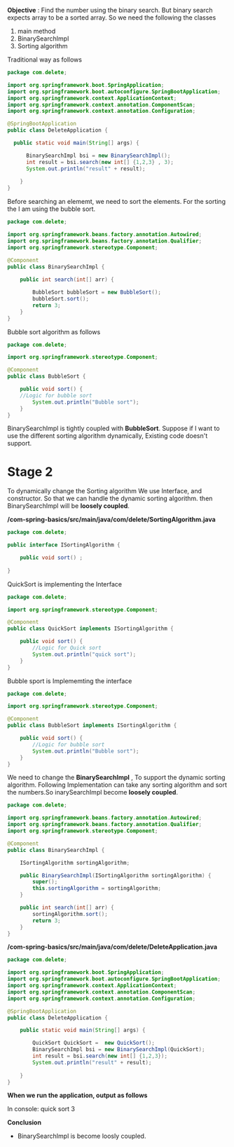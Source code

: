 **Objective** : Find the number using the binary search. But binary search expects array to be a sorted array.
So we need the following the classes 
1) main method
2) BinarySearchImpl 
3) Sorting algorithm

Traditional way as follows
  ```java
  package com.delete;

import org.springframework.boot.SpringApplication;
import org.springframework.boot.autoconfigure.SpringBootApplication;
import org.springframework.context.ApplicationContext;
import org.springframework.context.annotation.ComponentScan;
import org.springframework.context.annotation.Configuration;

@SpringBootApplication
public class DeleteApplication {

	public static void main(String[] args) {

		BinarySearchImpl bsi = new BinarySearchImpl();
		int result = bsi.search(new int[] {1,2,3} , 3);
		System.out.println("result" + result);	
			
      }
}
```
Before searching an elememt, we need to sort the elements. For the sorting the I am using the bubble sort.

```java
package com.delete;

import org.springframework.beans.factory.annotation.Autowired;
import org.springframework.beans.factory.annotation.Qualifier;
import org.springframework.stereotype.Component;

@Component
public class BinarySearchImpl {
	
	public int search(int[] arr) {

		BubbleSort bubbleSort = new BubbleSort();
		bubbleSort.sort();
 		return 3;
	}
}
```
Bubble sort algorithm as follows
```java
package com.delete;

import org.springframework.stereotype.Component;

@Component
public class BubbleSort {

	public void sort() {
    //Logic for bubble sort
		System.out.println("Bubble sort");
	}
}
```

BinarySearchImpl is tightly coupled with **BubbleSort**. Suppose if I want to use the different sorting algorithm dynamically, Existing code doesn't support.

# Stage 2


To dynamically change the Sorting algorithm We use Interface, and constructor. So that we can handle the dynamic sorting algorithm. then BinarySearchImpl will be **loosely coupled**.

**/com-spring-basics/src/main/java/com/delete/SortingAlgorithm.java**
```java
package com.delete;

public interface ISortingAlgorithm {

	public void sort() ;
		
}
```
QuickSort is implementing the Interface
```java
package com.delete;

import org.springframework.stereotype.Component;

@Component
public class QuickSort implements ISortingAlgorithm {

	public void sort() {
		//Logic for Quick sort
		System.out.println("quick sort");
	}
}
```
Bubble sport is Implememting the interface
```java
package com.delete;

import org.springframework.stereotype.Component;

@Component
public class BubbleSort implements ISortingAlgorithm {

	public void sort() {
		//Logic for bubble sort
		System.out.println("Bubble sort");
	}
}
```


We need to change the **BinarySearchImpl** , To support the dynamic sorting algorithm. Following Implementation can take any sorting algorithm and sort the numbers.So inarySearchImpl become **loosely coupled**.

```java
package com.delete;

import org.springframework.beans.factory.annotation.Autowired;
import org.springframework.beans.factory.annotation.Qualifier;
import org.springframework.stereotype.Component;

@Component
public class BinarySearchImpl {

	ISortingAlgorithm sortingAlgorithm;

	public BinarySearchImpl(ISortingAlgorithm sortingAlgorithm) {
		super();
		this.sortingAlgorithm = sortingAlgorithm;
	}

	public int search(int[] arr) {
		sortingAlgorithm.sort();
		return 3;
	}
}
```
**/com-spring-basics/src/main/java/com/delete/DeleteApplication.java**
```java
package com.delete;

import org.springframework.boot.SpringApplication;
import org.springframework.boot.autoconfigure.SpringBootApplication;
import org.springframework.context.ApplicationContext;
import org.springframework.context.annotation.ComponentScan;
import org.springframework.context.annotation.Configuration;

@SpringBootApplication
public class DeleteApplication {

	public static void main(String[] args) {

		QuickSort QuickSort =  new QuickSort();
		BinarySearchImpl bsi = new BinarySearchImpl(QuickSort);
		int result = bsi.search(new int[] {1,2,3});
		System.out.println("result" + result);
		
	}
}
```

**When we run the application, output as follows**

In console:
      quick sort
      3

**Conclusion**
- BinarySearchImpl is become loosly coupled.



	






